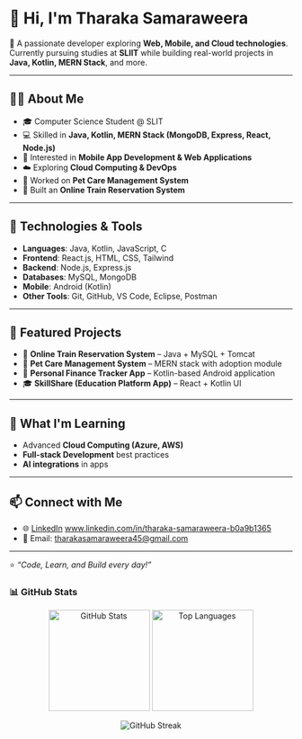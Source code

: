# 👋 Hi, I'm Tharaka Samaraweera  

🚀 A passionate developer exploring **Web, Mobile, and Cloud technologies**.  
Currently pursuing studies at **SLIIT** while building real-world projects in **Java, Kotlin, MERN Stack**, and more.  

---

## 🧑‍💻 About Me
- 🎓 Computer Science Student @ SLIT  
- 💻 Skilled in **Java, Kotlin, MERN Stack (MongoDB, Express, React, Node.js)**  
- 📱 Interested in **Mobile App Development & Web Applications**  
- ☁️ Exploring **Cloud Computing & DevOps**  
- 🐾 Worked on **Pet Care Management System**  
- 🚂 Built an **Online Train Reservation System**  

---

## 🔧 Technologies & Tools
- **Languages**: Java, Kotlin, JavaScript, C  
- **Frontend**: React.js, HTML, CSS, Tailwind  
- **Backend**: Node.js, Express.js  
- **Databases**: MySQL, MongoDB  
- **Mobile**: Android (Kotlin)  
- **Other Tools**: Git, GitHub, VS Code, Eclipse, Postman  

---

## 📌 Featured Projects
- 🚂 **Online Train Reservation System** – Java + MySQL + Tomcat  
- 🐾 **Pet Care Management System** – MERN stack with adoption module  
- 📱 **Personal Finance Tracker App** – Kotlin-based Android application  
- 🎓 **SkillShare (Education Platform App)** – React + Kotlin UI  

---

## 🌱 What I'm Learning
- Advanced **Cloud Computing (Azure, AWS)**  
- **Full-stack Development** best practices  
- **AI integrations** in apps  

---

## 📫 Connect with Me
- 🌐 [LinkedIn](#) www.linkedin.com/in/tharaka-samaraweera-b0a9b1365  
- 📧 Email: tharakasamaraweera45@gmail.com  

---

⭐️ *“Code, Learn, and Build every day!”*  

### 📊 GitHub Stats  
<p align="center">
  <img src="https://github-readme-stats.vercel.app/api?username=Tharaka4452&show_icons=true&locale=en&theme=default" alt="GitHub Stats" height="180"/>
  <img src="https://github-readme-stats.vercel.app/api/top-langs?username=Tharaka4452&show_icons=true&locale=en&layout=compact&theme=default" alt="Top Languages" height="180"/>
</p>

<p align="center">
  <img src="https://github-readme-streak-stats.herokuapp.com/?user=Tharaka4452&theme=default" alt="GitHub Streak"/>
</p>
